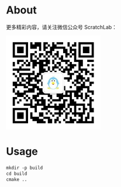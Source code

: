# About

更多精彩内容，请关注微信公众号 ScratchLab：

![微信搜一搜 ScratchLab](KernelNewbies.jpg)

# Usage

```
mkdir -p build
cd build
cmake ..
```
